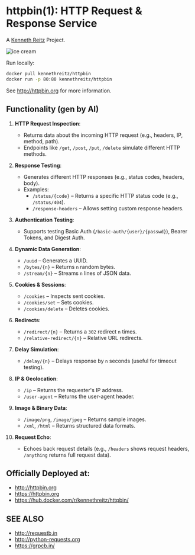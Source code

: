 # httpbin(1): HTTP Request & Response Service


A [Kenneth Reitz](http://kennethreitz.org/bitcoin) Project.

![ice cream](http://farm1.staticflickr.com/572/32514669683_4daf2ab7bc_k_d.jpg)

Run locally:
```sh
docker pull kennethreitz/httpbin
docker run -p 80:80 kennethreitz/httpbin
```

See http://httpbin.org for more information.

## Functionality (gen by AI)

1. **HTTP Request Inspection**:
   - Returns data about the incoming HTTP request (e.g., headers, IP, method, path).
   - Endpoints like `/get`, `/post`, `/put`, `/delete` simulate different HTTP methods.

2. **Response Testing**:
   - Generates different HTTP responses (e.g., status codes, headers, body).
   - Examples:
     - `/status/{code}` – Returns a specific HTTP status code (e.g., `/status/404`).
     - `/response-headers` – Allows setting custom response headers.

3. **Authentication Testing**:
   - Supports testing Basic Auth (`/basic-auth/{user}/{passwd}`), Bearer Tokens, and Digest Auth.

4. **Dynamic Data Generation**:
   - `/uuid` – Generates a UUID.
   - `/bytes/{n}` – Returns `n` random bytes.
   - `/stream/{n}` – Streams `n` lines of JSON data.

5. **Cookies & Sessions**:
   - `/cookies` – Inspects sent cookies.
   - `/cookies/set` – Sets cookies.
   - `/cookies/delete` – Deletes cookies.

6. **Redirects**:
   - `/redirect/{n}` – Returns a `302` redirect `n` times.
   - `/relative-redirect/{n}` – Relative URL redirects.

7. **Delay Simulation**:
   - `/delay/{n}` – Delays response by `n` seconds (useful for timeout testing).

8. **IP & Geolocation**:
   - `/ip` – Returns the requester's IP address.
   - `/user-agent` – Returns the user-agent header.

9. **Image & Binary Data**:
   - `/image/png`, `/image/jpeg` – Returns sample images.
   - `/xml`, `/html` – Returns structured data formats.

10. **Request Echo**:
    - Echoes back request details (e.g., `/headers` shows request headers, `/anything` returns full request data).


## Officially Deployed at:

- http://httpbin.org
- https://httpbin.org
- https://hub.docker.com/r/kennethreitz/httpbin/


## SEE ALSO

- http://requestb.in
- http://python-requests.org
- https://grpcb.in/
